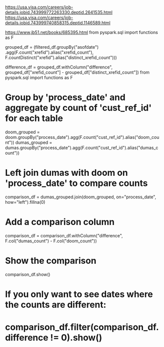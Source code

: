 
https://usa.visa.com/careers/job-details.jobid.743999772263330.deptid.2641535.html
https://usa.visa.com/careers/job-details.jobid.743999740858315.deptid.1146589.html

https://www.jb51.net/books/685395.html
from pyspark.sql import functions as F

grouped_df = (filtered_df.groupBy("asofdate")
              .agg(F.count("xrefid").alias("xrefid_count"),
                   F.countDistinct("xrefid").alias("distinct_xrefid_count")))

difference_df = grouped_df.withColumn("difference", 
                                      grouped_df["xrefid_count"] - grouped_df["distinct_xrefid_count"])
from pyspark.sql import functions as F

# Group by 'process_date' and aggregate by count of 'cust_ref_id' for each table
doom_grouped = doom.groupBy("process_date").agg(F.count("cust_ref_id").alias("doom_count"))
dumas_grouped = dumas.groupBy("process_date").agg(F.count("cust_ref_id").alias("dumas_count"))

# Left join dumas with doom on 'process_date' to compare counts
comparison_df = dumas_grouped.join(doom_grouped, on="process_date", how="left").fillna(0)

# Add a comparison column
comparison_df = comparison_df.withColumn("difference", F.col("dumas_count") - F.col("doom_count"))

# Show the comparison
comparison_df.show()

# If you only want to see dates where the counts are different:
# comparison_df.filter(comparison_df.difference != 0).show()
